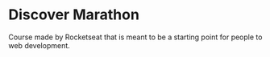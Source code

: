 # Discover Marathon
Course made by Rocketseat that is meant to be a starting point for people to web development.
